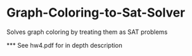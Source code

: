 # Graph-Coloring-to-Sat-Solver
Solves graph coloring by treating them as SAT problems

*** See hw4.pdf for in depth description
